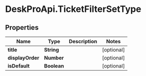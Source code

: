 # DeskProApi.TicketFilterSetType

## Properties
Name | Type | Description | Notes
------------ | ------------- | ------------- | -------------
**title** | **String** |  | [optional] 
**displayOrder** | **Number** |  | [optional] 
**isDefault** | **Boolean** |  | [optional] 


